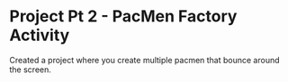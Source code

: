 # Project Pt 2 - PacMen Factory Activity
Created a project where you create multiple pacmen that bounce around the screen.
